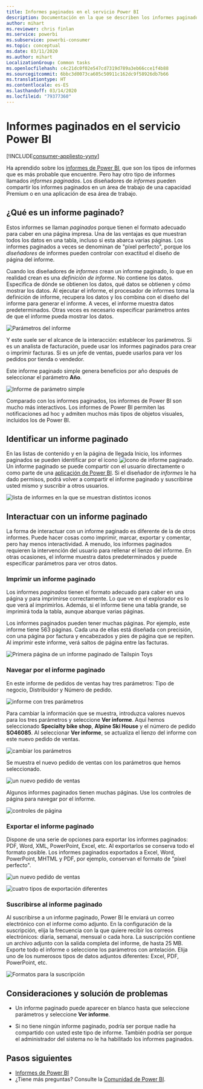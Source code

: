```yaml
---
title: Informes paginados en el servicio Power BI
description: Documentación en la que se describen los informes paginados y cómo visualizarlos en el servicio Power BI
author: mihart
ms.reviewer: chris finlan
ms.service: powerbi
ms.subservice: powerbi-consumer
ms.topic: conceptual
ms.date: 03/11/2020
ms.author: mihart
LocalizationGroup: Common tasks
ms.openlocfilehash: c4c21dc0f02e547cd7319d789a3eb66cce1f4b88
ms.sourcegitcommit: 6bbc3d0073ca605c50911c162dc9f58926db7b66
ms.translationtype: HT
ms.contentlocale: es-ES
ms.lasthandoff: 03/14/2020
ms.locfileid: "79377360"
---
```

# <a name="paginated-reports-in-the-power-bi-service"></a>Informes paginados en el servicio Power BI

[!INCLUDE[consumer-appliesto-yyny](../includes/consumer-appliesto-yyny.md)]

Ha aprendido sobre los [informes de Power BI](end-user-reports.md), que son los tipos de informes que es más probable que encuentre. Pero hay otro tipo de informes llamados *informes paginados*. Los diseñadores de *informes* pueden compartir los informes paginados en un área de trabajo de una capacidad Premium o en una aplicación de esa área de trabajo. 

## <a name="what-is-a-paginated-report"></a>¿Qué es un informe paginado?

Estos informes se llaman *paginados* porque tienen el formato adecuado para caber en una página impresa. Una de las ventajas es que muestran todos los datos en una tabla, incluso si esta abarca varias páginas. Los informes paginados a veces se denominan de "píxel perfecto", porque los *diseñadores* de informes pueden controlar con exactitud el diseño de página del informe.

Cuando los diseñadores de *informes* crean un informe paginado, lo que en realidad crean es una *definición de informe*. No contiene los datos. Especifica de dónde se obtienen los datos, qué datos se obtienen y cómo mostrar los datos. Al ejecutar el informe, el procesador de informes toma la definición de informe, recupera los datos y los combina con el diseño del informe para generar el informe. A veces, el informe muestra datos predeterminados. Otras veces es necesario especificar parámetros antes de que el informe pueda mostrar los datos. 

   ![Parámetros del informe](./media/end-user-paginated-report/power-bi-report-parameters.png)

Y este suele ser el alcance de la interacción: establecer los parámetros. Si es un analista de facturación, puede usar los informes paginados para crear o imprimir facturas. Si es un jefe de ventas, puede usarlos para ver los pedidos por tienda o vendedor. 

Este informe paginado simple genera beneficios por año después de seleccionar el parámetro **Año**. 

![Informe de parámetro simple](./media/end-user-paginated-report/power-bi-report-simple.png)

Comparado con los informes paginados, los informes de Power BI son mucho más interactivos. Los informes de Power BI permiten las notificaciones ad hoc y admiten muchos más tipos de objetos visuales, incluidos los de Power BI.

## <a name="identify-a-paginated-report"></a>Identificar un informe paginado

En las listas de contenido y en la página de llegada Inicio, los informes paginados se pueden identificar por el icono ![icono de informe paginado](media/end-user-paginated-report/power-bi-report-icon.png).  Un informe paginado se puede compartir con el usuario directamente o como parte de una [aplicación de Power BI](end-user-apps.md). Si el diseñador de *informes* le ha dado permisos, podrá volver a compartir el informe paginado y suscribirse usted mismo y suscribir a otros usuarios.

![lista de informes en la que se muestran distintos iconos](./media/end-user-paginated-report/power-bi-report-list.png)

## <a name="interact-with-a-paginated-report"></a>Interactuar con un informe paginado

La forma de interactuar con un informe paginado es diferente de la de otros informes. Puede hacer cosas como imprimir, marcar, exportar y comentar, pero hay menos interactividad. A menudo, los informes paginados requieren la intervención del usuario para rellenar el lienzo del informe.  En otras ocasiones, el informe muestra datos predeterminados y puede especificar parámetros para ver otros datos.

### <a name="print-a-paginated-report"></a>Imprimir un informe paginado

Los informes *paginados* tienen el formato adecuado para caber en una página y para imprimirse correctamente. Lo que ve en el explorador es lo que verá al imprimirlos. Además, si el informe tiene una tabla grande, se imprimirá toda la tabla, aunque abarque varias páginas. 

Los informes paginados pueden tener muchas páginas. Por ejemplo, este informe tiene 563 páginas. Cada una de ellas está diseñada con precisión, con una página por factura y encabezados y pies de página que se repiten. Al imprimir este informe, verá saltos de página entre las facturas.

   ![Primera página de un informe paginado de Tailspin Toys](./media/end-user-paginated-report/power-bi-paginated-500.png)


### <a name="navigate-the-paginated-report"></a>Navegar por el informe paginado

En este informe de pedidos de ventas hay tres parámetros: Tipo de negocio, Distribuidor y Número de pedido. 

![informe con tres parámetros](./media/end-user-paginated-report/power-bi-parameter.png)

Para cambiar la información que se muestra, introduzca valores nuevos para los tres parámetros y seleccione **Ver informe**. Aquí hemos seleccionado **Specialty bike shop**, **Alpine Ski House** y el número de pedido **SO46085**. Al seleccionar **Ver informe**, se actualiza el lienzo del informe con este nuevo pedido de ventas.

![cambiar los parámetros](./media/end-user-paginated-report/power-bi-order.png)

Se muestra el nuevo pedido de ventas con los parámetros que hemos seleccionado. 

![un nuevo pedido de ventas](./media/end-user-paginated-report/power-bi-new-order.png)

Algunos informes paginados tienen muchas páginas.  Use los controles de página para navegar por el informe. 

![controles de página](./media/end-user-paginated-report/power-bi-page.png)

### <a name="export-the-paginated-report"></a>Exportar el informe paginado
Dispone de una serie de opciones para exportar los informes paginados: PDF, Word, XML, PowerPoint, Excel, etc. Al exportarlos se conserva todo el formato posible. Los informes paginados exportados a Excel, Word, PowerPoint, MHTML y PDF, por ejemplo, conservan el formato de "píxel perfecto". 

![un nuevo pedido de ventas](./media/end-user-paginated-report/power-bi-exporting.png)

![cuatro tipos de exportación diferentes](./media/end-user-paginated-report/power-bi-four.png)

### <a name="subscribe-to-the-paginated-report"></a>Suscribirse al informe paginado
Al suscribirse a un informe paginado, Power BI le enviará un correo electrónico con el informe como adjunto. En la configuración de la suscripción, elija la frecuencia con la que quiere recibir los correos electrónicos: diaria, semanal, mensual o cada hora. La suscripción contiene un archivo adjunto con la salida completa del informe, de hasta 25 MB. Exporte todo el informe o seleccione los parámetros con antelación. Elija uno de los numerosos tipos de datos adjuntos diferentes: Excel, PDF, PowerPoint, etc.  

![Formatos para la suscripción](./media/end-user-paginated-report/power-bi-export-list.png)

## <a name="considerations-and-troubleshooting"></a>Consideraciones y solución de problemas

- Un informe paginado puede aparecer en blanco hasta que seleccione parámetros y seleccione **Ver informe**.

- Si no tiene ningún informe paginado, podría ser porque nadie ha compartido con usted este tipo de informe. También podría ser porque el administrador del sistema no le ha habilitado los informes paginados. 

 

## <a name="next-steps"></a>Pasos siguientes
- [Informes de Power BI](end-user-reports.md)
- ¿Tiene más preguntas? Consulte la [Comunidad de Power BI](https://community.powerbi.com/).

